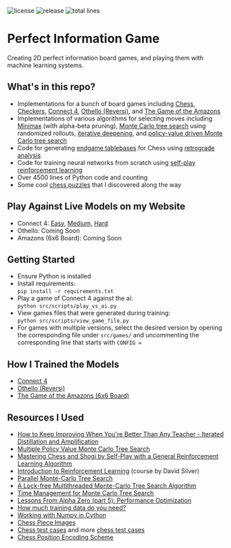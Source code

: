 ![license](https://img.shields.io/github/license/amaarquadri/perfect-information-game.svg)
![release](https://img.shields.io/github/v/release/amaarquadri/perfect-information-game?include_prereleases)
![total lines](https://img.shields.io/tokei/lines/github/amaarquadri/perfect-information-game)

# Perfect Information Game
Creating 2D perfect information board games, and playing them with machine learning systems.

## What's in this repo?
- Implementations for a bunch of board games including [Chess](https://en.wikipedia.org/wiki/Chess), 
  [Checkers](https://en.wikipedia.org/wiki/Draughts), [Connect 4](https://en.wikipedia.org/wiki/Connect_Four), 
  [Othello (Reversi)](https://en.wikipedia.org/wiki/Reversi), and [The Game of the Amazons](https://en.wikipedia.org/wiki/Game_of_the_Amazons)
- Implementations of various algorithms for selecting moves including [Minimax](https://youtu.be/l-hh51ncgDI) 
  (with alpha-beta pruning), [Monte Carlo tree search](https://youtu.be/UXW2yZndl7U) using randomized rollouts, 
  [iterative deepening](https://youtu.be/U4ogK0MIzqk?t=1566), and 
  [policy-value driven Monte Carlo tree search](https://arxiv.org/pdf/1905.13521.pdf)
- Code for generating [endgame tablebases](https://en.wikipedia.org/wiki/Endgame_tablebase) for Chess using 
  [retrograde analysis](https://www.chessprogramming.org/Retrograde_Analysis)
- Code for training neural networks from scratch using [self-play reinforcement learning](https://youtu.be/v9M2Ho9I9Qo)
- Over 4500 lines of Python code and counting
- Some cool [chess puzzles](https://www.github.com/amaarquadri/perfect-information-game/blob/master/training/KingOfTheHillChess/tablebases/README.md) that I discovered along the way

## Play Against Live Models on my Website
- Connect 4: [Easy](https://www.amaarquadri.com/play?game=connect4&difficulty=easy&ai-time=1&log-stats=true), 
  [Medium](https://www.amaarquadri.com/play?game=connect4&difficulty=medium&ai-time=1&log-stats=true), 
  [Hard](https://www.amaarquadri.com/play?game=connect4&difficulty=hard&ai-time=1&log-stats=true)
- Othello: Coming Soon
- Amazons (6x6 Board): Coming Soon

## Getting Started
- Ensure Python is installed
- Install requirements: \
`pip install -r requirements.txt`
- Play a game of Connect 4 against the ai: \
`python src/scripts/play_vs_ai.py`
- View games files that were generated during training: \
`python src/scripts/view_game_file.py`
- For games with multiple versions, select the desired version by opening the corresponding file under `src/games/` and 
uncommenting the corresponding line that starts with `CONFIG = `

## How I Trained the Models
- [Connect 4](https://www.github.com/amaarquadri/perfect-information-game/blob/master/training/Connect4/README.md)
- [Othello (Reversi)](https://www.github.com/amaarquadri/perfect-information-game/blob/master/training/Othello/README.md)
- [The Game of the Amazons (6x6 Board)](https://www.github.com/amaarquadri/perfect-information-game/blob/master/training/Amazons/6x6/README.md)

## Resources I Used
- [How to Keep Improving When You're Better Than Any Teacher - Iterated Distillation and Amplification](https://youtu.be/v9M2Ho9I9Qo)
- [Multiple Policy Value Monte Carlo Tree Search](https://arxiv.org/pdf/1905.13521.pdf)
- [Mastering Chess and Shogi by Self-Play with a General Reinforcement Learning Algorithm](https://arxiv.org/pdf/1712.01815.pdf)
- [Introduction to Reinforcement Learning](https://youtube.com/playlist?list=PLqYmG7hTraZDM-OYHWgPebj2MfCFzFObQ) (course by David Silver)
- [Parallel Monte-Carlo Tree Search](http://citeseerx.ist.psu.edu/viewdoc/download?doi=10.1.1.159.4373&rep=rep1&type=pdf)
- [A Lock-free Multithreaded Monte-Carlo Tree Search Algorithm](https://webdocs.cs.ualberta.ca/~mmueller/ps/enzenberger-mueller-acg12.pdf)
- [Time Management for Monte Carlo Tree Search](https://dke.maastrichtuniversity.nl/m.winands/documents/time_management_for_monte_carlo_tree_search.pdf)
- [Lessons From Alpha Zero (part 5): Performance Optimization](https://medium.com/oracledevs/lessons-from-alpha-zero-part-5-performance-optimization-664b38dc509e)
- [How much training data do you need?](https://medium.com/@malay.haldar/how-much-training-data-do-you-need-da8ec091e956)
- [Working with Numpy in Cython](https://cython.readthedocs.io/en/latest/src/tutorial/numpy.html)
- [Chess Piece Images](https://commons.wikimedia.org/wiki/Category:PNG_chess_pieces/Standard_transparent)
- [Chess test cases](https://www.chessprogramming.org/Perft_Results) and more [chess test cases](https://gist.github.com/peterellisjones/8c46c28141c162d1d8a0f0badbc9cff9)
- [Chess Position Encoding Scheme](https://codegolf.stackexchange.com/a/19446)
